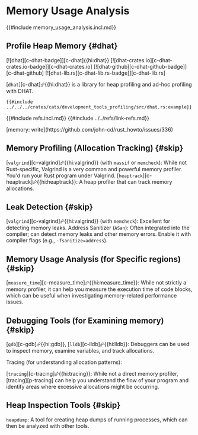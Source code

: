 # Memory Usage Analysis

{{#include memory_usage_analysis.incl.md}}

## Profile Heap Memory {#dhat}

[![dhat][c-dhat-badge]][c-dhat]{{hi:dhat}}
[![dhat-crates.io][c-dhat-crates.io-badge]][c-dhat-crates.io]
[![dhat-github][c-dhat-github-badge]][c-dhat-github]
[![dhat-lib.rs][c-dhat-lib.rs-badge]][c-dhat-lib.rs]

[`dhat`][c-dhat]⮳{{hi:dhat}} is a library for heap profiling and ad-hoc profiling with DHAT.

```rust,editable
{{#include ../../../crates/cats/development_tools_profiling/src/dhat.rs:example}}
```

{{#include refs.incl.md}}
{{#include ../../refs/link-refs.md}}

<div class="hidden">
[memory: write](https://github.com/john-cd/rust_howto/issues/336)

## Memory Profiling (Allocation Tracking) {#skip}

[`valgrind`][c-valgrind]⮳{{hi:valgrind}} (with `massif` or `memcheck`): While not Rust-specific, Valgrind is a very common and powerful memory profiler. You'd run your Rust program under Valgrind.
[`heaptrack`][c-heaptrack]⮳{{hi:heaptrack}}: A heap profiler that can track memory allocations.

## Leak Detection {#skip}

[`valgrind`][c-valgrind]⮳{{hi:valgrind}} (with `memcheck`): Excellent for detecting memory leaks.
Address Sanitizer (`ASan`): Often integrated into the compiler; can detect memory leaks and other memory errors. Enable it with compiler flags (e.g., `-fsanitize=address`).

## Memory Usage Analysis (for Specific regions) {#skip}

[`measure_time`][c-measure_time]⮳{{hi:measure_time}}: While not strictly a memory profiler, it can help you measure the execution time of code blocks, which can be useful when investigating memory-related performance issues.

## Debugging Tools (for Examining memory) {#skip}

[`gdb`][c-gdb]⮳{{hi:gdb}}, [`lldb`][c-lldb]⮳{{hi:lldb}}: Debuggers can be used to inspect memory, examine variables, and track allocations.

Tracing (for understanding allocation patterns):

[`tracing`][c-tracing]⮳{{hi:tracing}}: While not a direct memory profiler, [tracing][p-tracing] can help you understand the flow of your program and identify areas where excessive allocations might be occurring.

## Heap Inspection Tools {#skip}

`heapdump`: A tool for creating heap dumps of running processes, which can then be analyzed with other tools.
</div>
